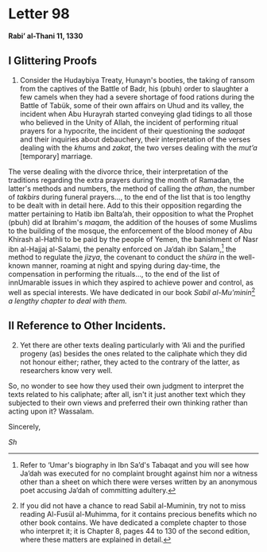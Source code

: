 Letter 98
=========

**Rabi’ al-Thani 11, 1330**

I Glittering Proofs
-------------------

1) Consider the Hudaybiya Treaty, Hunayn's booties, the taking of ransom
from the captives of the Battle of Badr, his (pbuh) order to slaughter a
few camels when they had a severe shortage of food rations during the
Battle of Tabük, some of their own affairs on Uhud and its valley, the
incident when Abu Hurayrah started conveying glad tidings to all those
who believed in the Unity of Allah, the incident of performing ritual
prayers for a hypocrite, the incident of their questioning the *sadaqat*
and their inquiries about debauchery, their interpretation of the verses
dealing with the *khums* and *zakat*, the two verses dealing with the
*mut’a* [temporary] marriage.

The verse dealing with the divorce thrice, their interpretation of the
traditions regarding the extra prayers during the month of Ramadan, the
latter's methods and numbers, the method of calling the *athan*, the
number of *takbirs* during funeral prayers..., to the end of the list
that is too lengthy to be dealt with in detail here. Add to this their
opposition regarding the matter pertaining to Hatib ibn Balta’ah, their
opposition to what the Prophet (pbuh) did at Ibrahim's *maqam*, the
addition of the houses of some Muslims to the building of the mosque,
the enforcement of the blood money of Abu Khirash al-Hathli to be paid
by the people of Yemen, the banishment of Nasr ibn al-Hajjaj al-Salami,
the penalty enforced on Ja’dah ibn Salam,[^1] the method to regulate the
*jizya*, the covenant to conduct the *shüra* in the well-known manner,
roaming at night and spying during day-time, the compensation in
performing the rituals..., to the end of the list of innUmarable issues
in which they aspired to achieve power and control, as well as special
interests. We have dedicated in our book *Sabil al-Mu'minin*[^2] *a
lengthy chapter to deal with them.*

II Reference to Other Incidents.
--------------------------------

2) Yet there are other texts dealing particularly with ‘Ali and the
purified progeny (as) besides the ones related to the caliphate which
they did not honour either; rather, they acted to the contrary of the
latter, as researchers know very well.

So, no wonder to see how they used their own judgment to interpret the
texts related to his caliphate; after all, isn't it just another text
which they subjected to their own views and preferred their own thinking
rather than acting upon it? Wassalam.

Sincerely,

*Sh*

[^1]: Refer to ‘Umar's biography in Ibn Sa’d's Tabaqat and you will see
how Ja’dah was executed for no complaint brought against him nor a
witness other than a sheet on which there were verses written by an
anonymous poet accusing Ja’dah of committing adultery.

[^2]: If you did not have a chance to read Sabil al-Muminin, try not to
miss reading Al-Fusül al-Muhimma, for it contains precious benefits
which no other book contains. We have dedicated a complete chapter to
those who interpret it; it is Chapter 8, pages 44 to 130 of the second
edition, where these matters are explained in detail.


